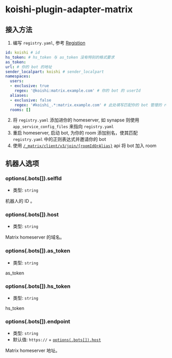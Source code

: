 # koishi-plugin-adapter-matrix

## 接入方法

1. 编写 `registry.yaml`, 参考 [Registion](https://spec.matrix.org/unstable/application-service-api/#registration)

```yaml
id: koishi # id
hs_token: # hs_token 与 as_token 没有特别的格式要求
as_token:
url: # 你的 bot 的地址
sender_localpart: koishi # sender_localpart
namespaces:
  users:
  - exclusive: true
    regex: '@koishi:matrix.example.com' # 你的 bot 的 userId
  aliases:
  - exclusive: false
    regex: '#koishi_.*:matrix.example.com' # 此处填写匹配你的 bot 管理的 room 的 id 的正则表达式
  rooms: []
```

2. 将 `registry.yaml` 添加进你的 homeserver, 如 synapse 则使用 `app_service_config_files` 来指向 `registry.yaml`
3. 重启 homeserver, 启动 bot, 为你的 room 添加别名，使其匹配 `registry.yaml` 中的正则表达式并邀请你的 bot
4. 使用 [`/_matrix/client/v3/join/{roomIdOrAlias}`](https://spec.matrix.org/unstable/client-server-api/#post_matrixclientv3joinroomidoralias) api 将 bot 加入 room

## 机器人选项

### options(.bots[]).selfId

- 类型: `string`

机器人的 ID 。

### options(.bots[]).host

- 类型: `string`

Matrix homeserver 的域名。

### options(.bots[]).as_token

- 类型: `string`

as_token

### options(.bots[]).hs_token

- 类型: `string`

hs_token

### options(.bots[]).endpoint

- 类型: `string`
- 默认值: `https://` + [`options(.bots[]).host`](#options-bots-host)

Matrix homeserver 地址。
